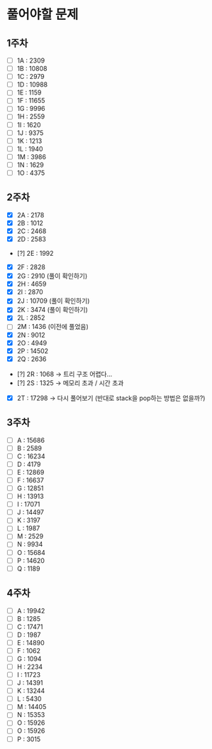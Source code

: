 # 풀어야할 문제

## 1주차
- [ ] 1A : 2309
- [ ] 1B : 10808
- [ ] 1C : 2979 
- [ ] 1D : 10988 
- [ ] 1E : 1159
- [ ] 1F : 11655
- [ ] 1G : 9996
- [ ] 1H : 2559
- [ ] 1I : 1620
- [ ] 1J : 9375
- [ ] 1K : 1213
- [ ] 1L : 1940
- [ ] 1M : 3986 
- [ ] 1N : 1629
- [ ] 1O : 4375

## 2주차
- [x] 2A : 2178 
- [x] 2B : 1012 
- [x] 2C : 2468 
- [x] 2D : 2583 

- [?] 2E : 1992 

- [x] 2F : 2828 
- [x] 2G : 2910 (풀이 확인하기)
- [x] 2H : 4659 
- [x] 2I : 2870 
- [x] 2J : 10709 (풀이 확인하기)
- [x] 2K : 3474 (풀이 확인하기)
- [x] 2L : 2852 
- [ ] 2M : 1436 (이전에 풀었음)
- [x] 2N : 9012
- [x] 2O : 4949
- [x] 2P : 14502
- [x] 2Q : 2636 

- [?] 2R : 1068 -> 트리 구조 어렵다...
- [?] 2S : 1325 -> 메모리 초과 / 시간 초과

- [x] 2T : 17298 -> 다시 풀어보기 (반대로 stack을 pop하는 방법은 없을까?)

## 3주차

- [ ] A : 15686 
- [ ] B : 2589 
- [ ] C : 16234 
- [ ] D : 4179 
- [ ] E : 12869 
- [ ] F : 16637 
- [ ] G : 12851 
- [ ] H : 13913 
- [ ] I : 17071 
- [ ] J : 14497 
- [ ] K : 3197 
- [ ] L : 1987 
- [ ] M : 2529 
- [ ] N : 9934 
- [ ] O : 15684 
- [ ] P : 14620 
- [ ] Q : 1189 

## 4주차

- [ ] A : 19942
- [ ] B : 1285
- [ ] C : 17471
- [ ] D : 1987
- [ ] E : 14890
- [ ] F : 1062
- [ ] G : 1094
- [ ] H : 2234
- [ ] I : 11723
- [ ] J : 14391
- [ ] K : 13244
- [ ] L : 5430
- [ ] M : 14405
- [ ] N : 15353
- [ ] O : 15926
- [ ] O : 15926
- [ ] P : 3015 